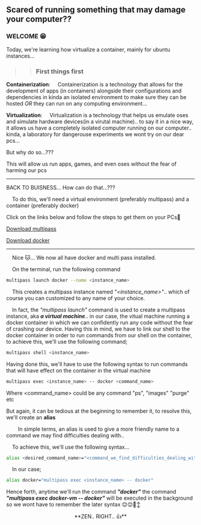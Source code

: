 ## Scared of running something that may damage your computer??

###  WELCOME 😁 
  
Today, we're learning how virtualize a container, mainly for ubuntu instances... 
>>   ### **First things first**

**Containerization**:
  &nbsp; &nbsp; Containerization is a technology that allows for the development of apps (in containers) alongside their configurations and dependencies in kinda an isolated environment to make sure they can be hosted *OR* they can run on any computing environment...

**Virtualization**:
 &nbsp; &nbsp;  Virtualization is a technology that helps us emulate oses and simulate hardware devices(in a virutal machine).. to say it in a nice way, it allows us have a completely isolated computer running on our computer.. kinda, a laboratory for dangerouse experiments we wont try on our dear pcs...
    
But why do so...???

  This will allow us run apps, games, and even oses without the fear of harming our pcs
  ***
  
   BACK TO BUISNESS...
How can do that...???
    
 &nbsp; &nbsp; To do this, we'll need a virtual environment (preferably multipass) and a container  (preferably docker)

 Click on the links below and follow the steps to get them on your PCs🙂

 [Download multipass](https://multipass.run/docs/install-multipass)
   
 [Download docker](https://docs.docker.com/engine/install/)
   
***
 &nbsp; &nbsp; Nice 🐱... We now all have docker and multi pass installed.

 &nbsp; &nbsp; On the terminal, run the following command
 
 ```bash
 multipass launch docker --name <instance_name>
```

&nbsp; &nbsp; This creates a multipass instance named *"<instance_name>"*.. which of course you can customized to any name of your choice.

&nbsp; &nbsp; In fact, the *"multipass launch"* command is used to create a multipass instance, aka ***a virtual machine***.. in our case, the vitual machine running a docker container in which we can confidently run any code without the fear of crashing our device. Having this in mind, we have to link our shell to the docker container in order to run commands from our shell on the container, to achieve this, we'll use the following command;

```bash
multipass shell <instance_name>
```

Having done this, we'll have to use the following syntax to run commands that will have effect on the container in the virtual machine

```bash
multipass exec <instance_name> -- docker <command_name>
```

Where <command_name> could be any command "ps", "images" "purge" etc

But again, it can be tedious at the beginning to remember it, to resolve this, we'll create an **alias**

&nbsp; &nbsp; &nbsp; &nbsp; In simple terms, an alias is used to give a more friendly name to a command we may find difficulties dealing with..

&nbsp; &nbsp; To achieve this, we'll use the following syntax...

```bash
alias <desired_command_name>="<command_we_find_difficulties_dealing_with>"
```

&nbsp; &nbsp; In our case;

```bash
alias docker="multipass exec <instance_name> -- docker"
```

Hence forth, anytime we'll run the command ***"docker"*** the command ***"multipass exec docker-vm -- docker"*** will be executed in the background so we wont have to remember the later syntax 😌😌🙂‍↕️ 

<p style="text-align:center;">
**ZEN.. RIGHT.. 👍**
<p>
